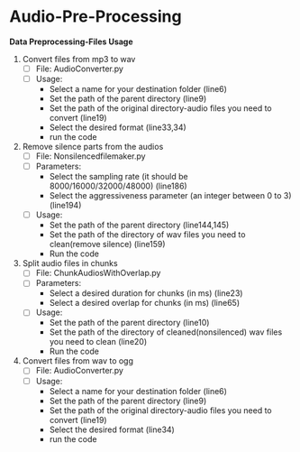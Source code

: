 # Audio-Pre-Processing
**Data Preprocessing-Files Usage**

1.	Convert files from mp3 to wav
    - [ ] File: AudioConverter.py
    - [ ] Usage:
        - Select a name for your destination folder (line6)
        - Set the path of the parent directory (line9)
        - Set the path of the original directory-audio files you need to convert (line19)
        - Select the desired format (line33,34)
        - run the code

2.	Remove silence parts from the audios
    - [ ] File: Nonsilencedfilemaker.py
    - [ ] Parameters:
        - Select the sampling rate (it should be 8000/16000/32000/48000) (line186)
        - Select the aggressiveness parameter (an integer between 0 to 3) (line194)
    - [ ] Usage:
        - Set the path of the parent directory (line144,145)
        - Set the path of the directory of wav files you need to clean(remove silence) (line159)
        - Run the code

3.	Split audio files in chunks
    - [ ] File: ChunkAudiosWithOverlap.py
    - [ ] Parameters:
        - Select a desired duration for chunks (in ms) (line23)
        - Select a desired overlap for chunks (in ms) (line65)
    - [ ] Usage:
        - Set the path of the parent directory (line10)
        - Set the path of the directory of cleaned(nonsilenced) wav files you need to clean (line20)
        - Run the code
4.	Convert files from wav to ogg
    - [ ] File: AudioConverter.py
    - [ ] Usage:
        - Select a name for your destination folder (line6)
        - Set the path of the parent directory (line9)
        - Set the path of the original directory-audio files you need to convert (line19)
        - Select the desired format (line34)
        - run the code

